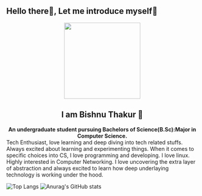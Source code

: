## Hello there👋, Let me introduce myself😬
<div id="gif" align="center">
<img src="https://media.giphy.com/media/i1JHRZSXO9LZZDHqii/giphy.gif" width="200"/>

<h2>I am Bishnu Thakur 🤝</h2>
<b>An undergraduate student pursuing Bachelors of Science(B.Sc):Major in Computer Science.</b></br>
</div>
Tech Enthusiast, love learning and deep diving into tech related stuffs. Always excited about learning and experimenting things.
When it comes to specific choices into CS, I love programming and developing. I love linux. Highly interested in Computer Networking. I love uncovering the extra layer of abstraction and always excited to learn how deep underlaying technology is working under the hood.

![Top Langs](https://github-readme-stats.vercel.app/api/top-langs/?username=Bishnukt&theme=tokyonight)
![Anurag's GitHub stats](https://github-readme-stats.vercel.app/api?username=Bishnukt&count_private=true&show_icons=true&theme=radical)

<!--
**Bishnukt/bishnukt** is a ✨ _special_ ✨ repository because its `README.md` (this file) appears on your GitHub profile.
-->
<!-- Here are some ideas to get you started:

- 🔭 I’m currently working on ...
- 🌱 I’m currently learning ...
- 👯 I’m looking to collaborate on ...
- 🤔 I’m looking for help with ...
- 💬 Ask me about ...
- 📫 How to reach me: ...
- 😄 Pronouns: ...
- ⚡ Fun fact: I use  -->
